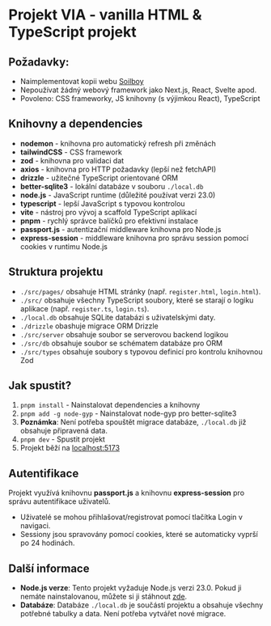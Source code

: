 # Projekt VIA - vanilla HTML & TypeScript projekt

## Požadavky:

-   Naimplementovat kopii webu [Soilboy](https://www.soilboy.sg/)
-   Nepoužívat žádný webový framework jako Next.js, React, Svelte apod.
-   Povoleno: CSS frameworky, JS knihovny (s výjimkou React), TypeScript

## Knihovny a dependencies

-   **nodemon** - knihovna pro automatický refresh při změnách
-   **tailwindCSS** - CSS framework
-   **zod** - knihovna pro validaci dat
-   **axios** - knihovna pro HTTP požadavky (lepší než fetchAPI)
-   **drizzle** - užitečné TypeScript orientované ORM
-   **better-sqlite3** - lokální databáze v souboru `./local.db`
-   **node.js** - JavaScript runtime (důležité používat verzi 23.0)
-   **typescript** - lepší JavaScript s typovou kontrolou
-   **vite** - nástroj pro vývoj a scaffold TypeScript aplikací
-   **pnpm** - rychlý správce balíčků pro efektivní instalace
-   **passport.js** - autentizační middleware knihovna pro Node.js
-   **express-session** - middleware knihovna pro správu session pomocí cookies v runtimu Node.js

## Struktura projektu

-   `./src/pages/` obsahuje HTML stránky (např. `register.html`, `login.html`).
-   `./src/` obsahuje všechny TypeScript soubory, které se starají o logiku aplikace (např. `register.ts`, `login.ts`).
-   `./local.db` obsahuje SQLite databázi s uživatelskými daty.
-   `./drizzle` obashuje migrace ORM Drizzle
-   `./src/server` obsahuje soubor se serverovou backend logikou
-   `./src/db` obsahuje soubor se schématem databáze pro ORM
-   `./src/types` obsahuje soubory s typovou definicí pro kontrolu knihovnou Zod

## Jak spustit?

1. `pnpm install` - Nainstalovat dependencies a knihovny
2. `pnpm add -g node-gyp` - Nainstalovat node-gyp pro better-sqlite3
3. **Poznámka**: Není potřeba spouštět migrace databáze, `./local.db` již obsahuje připravená data.
4. `pnpm dev` - Spustit projekt
5. Projekt běží na [localhost:5173](http://localhost:5173)

## Autentifikace

Projekt využívá knihovnu **passport.js** a knihovnu **express-session** pro správu autentifikace uživatelů.

-   Uživatelé se mohou přihlašovat/registrovat pomocí tlačítka Login v navigaci.
-   Sessiony jsou spravovány pomocí cookies, které se automaticky vyprší po 24 hodinách.

## Další informace

-   **Node.js verze**: Tento projekt vyžaduje Node.js verzi 23.0. Pokud ji nemáte nainstalovanou, můžete si ji stáhnout [zde](https://nodejs.org/en/download/prebuilt-installer).
-   **Databáze**: Databáze `./local.db` je součástí projektu a obsahuje všechny potřebné tabulky a data. Není potřeba vytvářet nové migrace.
